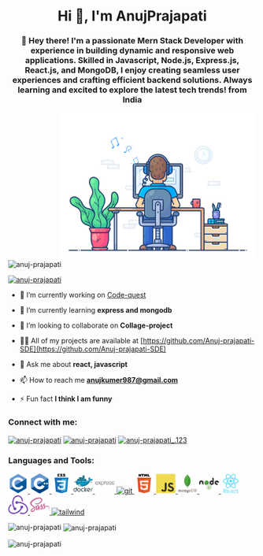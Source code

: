 <h1 align="center">Hi 👋, I'm AnujPrajapati</h1>
<h3 align="center">👋 Hey there! I'm a passionate Mern Stack Developer with experience in building dynamic and responsive web applications. Skilled in Javascript, Node.js, Express.js, React.js, and MongoDB, I enjoy creating seamless user experiences and crafting efficient backend solutions. Always learning and excited to explore the latest tech trends! from India</h3>
<img align = "right" alt = "Coding" width ="400px" src="https://raw.githubusercontent.com/jsuarezruiz/jsuarezruiz/master/images/coding.gif"> 
<p align="left"> <img src="https://komarev.com/ghpvc/?username=anuj-prajapati&label=Profile%20views&color=0e75b6&style=flat" alt="anuj-prajapati" /> </p>

<p align="left"> <a href="https://twitter.com/anuj-prajapati" target="blank"><img src="https://img.shields.io/twitter/follow/anuj-prajapati?logo=twitter&style=for-the-badge" alt="anuj-prajapati" /></a> </p>

- 🔭 I’m currently working on [Code-quest](https://github.com/VanshSharmaSDE/CodeQuest)

- 🌱 I’m currently learning **express and mongodb**

- 👯 I’m looking to collaborate on **Collage-project**

- 👨‍💻 All of my projects are available at [https://github.com/Anuj-prajapati-SDE](https://github.com/Anuj-prajapati-SDE)

- 💬 Ask me about **react, javascript**

- 📫 How to reach me **anujkumer987@gmail.com**

- ⚡ Fun fact **I think I am funny**

<h3 align="left">Connect with me:</h3>
<p align="left">
<a href="https://twitter.com/anuj-prajapati" target="blank"><img align="center" src="https://raw.githubusercontent.com/rahuldkjain/github-profile-readme-generator/master/src/images/icons/Social/twitter.svg" alt="anuj-prajapati" height="30" width="40" /></a>
<a href="https://linkedin.com/in/anuj-prajapati" target="blank"><img align="center" src="https://raw.githubusercontent.com/rahuldkjain/github-profile-readme-generator/master/src/images/icons/Social/linked-in-alt.svg" alt="anuj-prajapati" height="30" width="40" /></a>
<a href="https://instagram.com/anuj-prajapati_.123" target="blank"><img align="center" src="https://raw.githubusercontent.com/rahuldkjain/github-profile-readme-generator/master/src/images/icons/Social/instagram.svg" alt="anuj-prajapati_.123" height="30" width="40" /></a>
</p>

<h3 align="left">Languages and Tools:</h3>
<p align="left"> <a href="https://www.cprogramming.com/" target="_blank" rel="noreferrer"> <img src="https://raw.githubusercontent.com/devicons/devicon/master/icons/c/c-original.svg" alt="c" width="40" height="40"/> </a> <a href="https://www.w3schools.com/cpp/" target="_blank" rel="noreferrer"> <img src="https://raw.githubusercontent.com/devicons/devicon/master/icons/cplusplus/cplusplus-original.svg" alt="cplusplus" width="40" height="40"/> </a> <a href="https://www.w3schools.com/css/" target="_blank" rel="noreferrer"> <img src="https://raw.githubusercontent.com/devicons/devicon/master/icons/css3/css3-original-wordmark.svg" alt="css3" width="40" height="40"/> </a> <a href="https://www.docker.com/" target="_blank" rel="noreferrer"> <img src="https://raw.githubusercontent.com/devicons/devicon/master/icons/docker/docker-original-wordmark.svg" alt="docker" width="40" height="40"/> </a> <a href="https://expressjs.com" target="_blank" rel="noreferrer"> <img src="https://raw.githubusercontent.com/devicons/devicon/master/icons/express/express-original-wordmark.svg" alt="express" width="40" height="40"/> </a> <a href="https://git-scm.com/" target="_blank" rel="noreferrer"> <img src="https://www.vectorlogo.zone/logos/git-scm/git-scm-icon.svg" alt="git" width="40" height="40"/> </a> <a href="https://www.w3.org/html/" target="_blank" rel="noreferrer"> <img src="https://raw.githubusercontent.com/devicons/devicon/master/icons/html5/html5-original-wordmark.svg" alt="html5" width="40" height="40"/> </a> <a href="https://developer.mozilla.org/en-US/docs/Web/JavaScript" target="_blank" rel="noreferrer"> <img src="https://raw.githubusercontent.com/devicons/devicon/master/icons/javascript/javascript-original.svg" alt="javascript" width="40" height="40"/> </a> <a href="https://www.mongodb.com/" target="_blank" rel="noreferrer"> <img src="https://raw.githubusercontent.com/devicons/devicon/master/icons/mongodb/mongodb-original-wordmark.svg" alt="mongodb" width="40" height="40"/> </a> <a href="https://nodejs.org" target="_blank" rel="noreferrer"> <img src="https://raw.githubusercontent.com/devicons/devicon/master/icons/nodejs/nodejs-original-wordmark.svg" alt="nodejs" width="40" height="40"/> </a> <a href="https://reactjs.org/" target="_blank" rel="noreferrer"> <img src="https://raw.githubusercontent.com/devicons/devicon/master/icons/react/react-original-wordmark.svg" alt="react" width="40" height="40"/> </a> <a href="https://redux.js.org" target="_blank" rel="noreferrer"> <img src="https://raw.githubusercontent.com/devicons/devicon/master/icons/redux/redux-original.svg" alt="redux" width="40" height="40"/> </a> <a href="https://sass-lang.com" target="_blank" rel="noreferrer"> <img src="https://raw.githubusercontent.com/devicons/devicon/master/icons/sass/sass-original.svg" alt="sass" width="40" height="40"/> </a> <a href="https://tailwindcss.com/" target="_blank" rel="noreferrer"> <img src="https://www.vectorlogo.zone/logos/tailwindcss/tailwindcss-icon.svg" alt="tailwind" width="40" height="40"/> </a> </p>

<p><img align="left" src="https://github-readme-stats.vercel.app/api/top-langs?username=anuj-prajapati&show_icons=true&locale=en&layout=compact" alt="anuj-prajapati" /></p>

<p>&nbsp;<img align="center" src="https://github-readme-stats.vercel.app/api?username=anuj-prajapati&show_icons=true&locale=en" alt="anuj-prajapati" /></p>

<p><img align="center" src="https://github-readme-streak-stats.herokuapp.com/?user=anuj-prajapati&" alt="anuj-prajapati" /></p>
